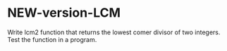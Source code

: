 # NEW-version-LCM
Write lcm2 function that returns the lowest comer divisor of two integers. Test the function in a program.
